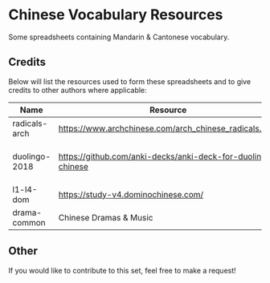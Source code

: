 # Chinese Vocabulary Resources
Some spreadsheets containing Mandarin & Cantonese vocabulary.

## Credits
Below will list the resources used to form these spreadsheets and to give credits to other authors where applicable:

|Name|Resource|Authors|
|----------------|------------|-------|
|radicals-arch   |https://www.archchinese.com/arch_chinese_radicals.html | The Arch Chinese Team|
|duolingo-2018   |https://github.com/anki-decks/anki-deck-for-duolingo-chinese | @nicolas-raoul (https://github.com/nicolas-raoul) and @leonfox1 (https://github.com/leonfox1)|
|l1-l4-dom       |https://study-v4.dominochinese.com/ | The Domino Chinese Team
|drama-common|Chinese Dramas & Music|Phrases & words I've personally collected|

## Other
If you would like to contribute to this set, feel free to make a request!
